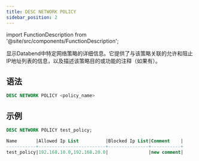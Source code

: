 ```yaml
---
title: DESC NETWORK POLICY
sidebar_position: 2
---
```


import FunctionDescription from '@site/src/components/FunctionDescription';

<FunctionDescription description="引入或更新: v1.2.26"/>

显示Databend中特定网络策略的详细信息。它提供了与该策略关联的允许和阻止IP地址列表的信息，以及描述该策略目的或功能的注释（如果有）。

## 语法

```sql
DESC NETWORK POLICY <policy_name>
```

## 示例

```sql
DESC NETWORK POLICY test_policy;

Name       |Allowed Ip List          |Blocked Ip List|Comment    |
-----------+-------------------------+---------------+-----------+
test_policy|192.168.10.0,192.168.20.0|               |new comment|
```